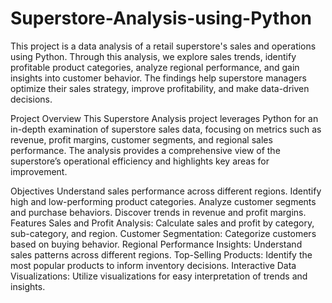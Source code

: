 # Superstore-Analysis-using-Python
This project is a data analysis of a retail superstore's sales and operations using Python. Through this analysis, we explore sales trends, identify profitable product categories, analyze regional performance, and gain insights into customer behavior. The findings help superstore managers optimize their sales strategy, improve profitability, and make data-driven decisions.

Project Overview
This Superstore Analysis project leverages Python for an in-depth examination of superstore sales data, focusing on metrics such as revenue, profit margins, customer segments, and regional sales performance. The analysis provides a comprehensive view of the superstore’s operational efficiency and highlights key areas for improvement.

Objectives
Understand sales performance across different regions.
Identify high and low-performing product categories.
Analyze customer segments and purchase behaviors.
Discover trends in revenue and profit margins.
Features
Sales and Profit Analysis: Calculate sales and profit by category, sub-category, and region.
Customer Segmentation: Categorize customers based on buying behavior.
Regional Performance Insights: Understand sales patterns across different regions.
Top-Selling Products: Identify the most popular products to inform inventory decisions.
Interactive Data Visualizations: Utilize visualizations for easy interpretation of trends and insights.
